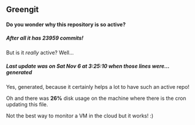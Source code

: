 ## Greengit

#### Do you wonder why this repository is so active?

##### After all it has 23959 commits!

But is it *really* active? Well...

##### Last update was on Sat Nov 6 at 3:25:10 when those lines were... generated

Yes, generated, because it certainly helps a lot to have such an active repo!

Oh and there was **26%** disk usage on the machine
where there is the cron updating this file.

Not the best way to monitor a VM in the cloud but it works! :)
